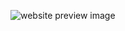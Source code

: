 ![website preview image](https://github.com/riectivnoodes/images/blob/main/againandagainandagain.png)

